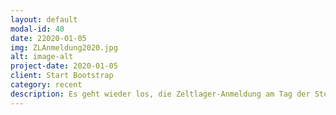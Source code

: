 ```yaml
---
layout: default
modal-id: 40
date: 22020-01-05
img: ZLAnmeldung2020.jpg
alt: image-alt
project-date: 2020-01-05
client: Start Bootstrap
category: recent
description: Es geht wieder los, die Zeltlager-Anmeldung am Tag der Sternsinger-Aktion setzt den Startschuss für das Zeltlager Jahr 2020! Bei leckeren Waffeln haben sich die ersten Kinder für das Lager angemeldet. Noch sind Plätze frei, bei Interesse melden Sie sich gerne über unsere Kontaktseite oder sprechen uns in den Gruppenstunden an. Hier ist der <a target="_blank" href="/dokumente/zl-flyer/zl-flyer_2020.pdf">Flyer</a> für das diesjährige Lager. 
---
```

